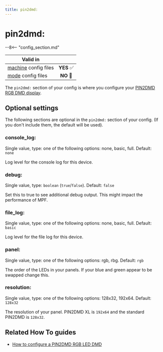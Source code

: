 ```yaml
---
title: pin2dmd:
---
```


# pin2dmd:


--8<-- "config_section.md"

| Valid in | |
|-----|:----:|
|[machine](instructions/machine_config.md) config files |**YES** :white_check_mark:|
|[mode](instructions/mode_config.md) config files|**NO** :no_entry_sign:|

The `pin2dmd:` section of your config is where you configure your
[PIN2DMD RGB DMD display](../hardware/pin2dmd/index.md).

## Optional settings

The following sections are optional in the `pin2dmd:` section of your
config. (If you don't include them, the default will be used).

### console_log:

Single value, type: one of the following options: none, basic, full.
Default: `none`

Log level for the console log for this device.

### debug:

Single value, type: `boolean` (`true`/`false`). Default: `false`

Set this to true to see additional debug output. This might impact the
performance of MPF.

### file_log:

Single value, type: one of the following options: none, basic, full.
Default: `basic`

Log level for the file log for this device.

### panel:

Single value, type: one of the following options: rgb, rbg. Default:
`rgb`

The order of the LEDs in your panels. If your blue and green appear to
be swapped change this.

### resolution:

Single value, type: one of the following options: 128x32, 192x64.
Default: `128x32`

The resolution of your panel. PIN2DMD XL is `192x64` and the standard
PIN2DMD is `128x32`.

## Related How To guides

* [How to configure a PIN2DMD RGB LED DMD](../hardware/pin2dmd/index.md)

